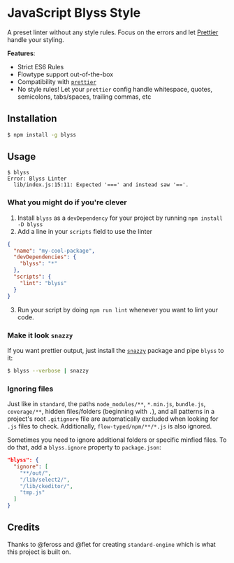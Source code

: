 # JavaScript Blyss Style

A preset linter without any style rules. Focus on the errors and let [Prettier](https://prettier.io) handle your styling.

**Features**:

* Strict ES6 Rules
* Flowtype support out-of-the-box
* Compatibility with [`prettier`](https://github.com/prettier/prettier)
* No style rules! Let your `prettier` config handle whitespace, quotes, semicolons, tabs/spaces, trailing commas, etc

## Installation

```bash
$ npm install -g blyss
```

## Usage

```
$ blyss
Error: Blyss Linter
  lib/index.js:15:11: Expected '===' and instead saw '=='.
```

### What you might do if you're clever

1. Install `blyss` as a `devDependency` for your project by running `npm install -D blyss`
2. Add a line in your `scripts` field to use the linter

  ```json
  {
    "name": "my-cool-package",
    "devDependencies": {
      "blyss": "*"
    },
    "scripts": {
      "lint": "blyss"
    }
  }
  ```

3. Run your script by doing `npm run lint` whenever you want to lint your code.

### Make it look `snazzy`
If you want prettier output, just install the [`snazzy`](https://github.com/feross/snazzy) package and pipe `blyss` to it:

```bash
$ blyss --verbose | snazzy
```

### Ignoring files

Just like in `standard`, the paths `node_modules/**`, `*.min.js`, `bundle.js`, `coverage/**`, hidden files/folders (beginning with `.`), and all patterns in a project's root `.gitignore` file are
automatically excluded when looking for `.js` files to check. Additionally, `flow-typed/npm/**/*.js` is also ignored.

Sometimes you need to ignore additional folders or specific minfied files. To do that, add
a `blyss.ignore` property to `package.json`:

```json
"blyss": {
  "ignore": [
    "**/out/",
    "/lib/select2/",
    "/lib/ckeditor/",
    "tmp.js"
  ]
}
```

## Credits
Thanks to @feross and @flet for creating `standard-engine` which is what this project is built on.
